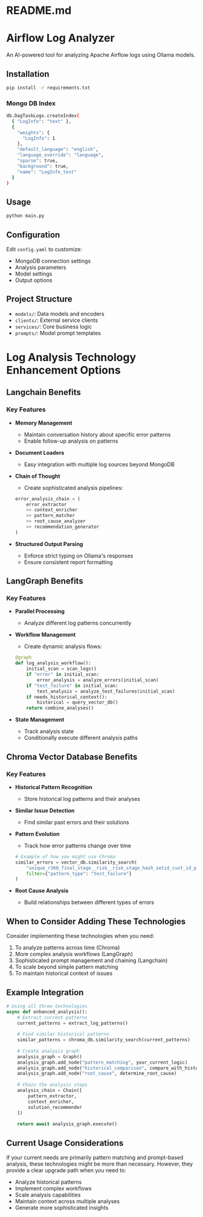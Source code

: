 # README.md
# Airflow Log Analyzer

An AI-powered tool for analyzing Apache Airflow logs using Ollama models.

## Installation

```bash
pip install -r requirements.txt
```

### Mongo DB Index 
```bash
db.DagTaskLogs.createIndex(
  { "LogInfo": "text" },
  {
    "weights": {
      "LogInfo": 1
    },
    "default_language": "english",
    "language_override": "language",
    "sparse": true,
    "background": true,
    "name": "LogInfo_text"
  }
)
```
## Usage

```bash
python main.py
```

## Configuration

Edit `config.yaml` to customize:
- MongoDB connection settings
- Analysis parameters
- Model settings
- Output options

## Project Structure

- `models/`: Data models and encoders
- `clients/`: External service clients
- `services/`: Core business logic
- `prompts/`: Model prompt templates


# Log Analysis Technology Enhancement Options

## Langchain Benefits

### Key Features
- **Memory Management**
  - Maintain conversation history about specific error patterns
  - Enable follow-up analysis on patterns
  
- **Document Loaders**
  - Easy integration with multiple log sources beyond MongoDB
  
- **Chain of Thought**
  - Create sophisticated analysis pipelines:
  ```python
  error_analysis_chain = (
      error_extractor
      >> context_enricher
      >> pattern_matcher
      >> root_cause_analyzer
      >> recommendation_generator
  )
  ```
  
- **Structured Output Parsing**
  - Enforce strict typing on Ollama's responses
  - Ensure consistent report formatting

## LangGraph Benefits

### Key Features
- **Parallel Processing**
  - Analyze different log patterns concurrently
  
- **Workflow Management**
  - Create dynamic analysis flows:
  ```python
  @graph
  def log_analysis_workflow():
      initial_scan = scan_logs()
      if "error" in initial_scan:
          error_analysis = analyze_errors(initial_scan)
      if "test_failure" in initial_scan:
          test_analysis = analyze_test_failures(initial_scan)
      if needs_historical_context():
          historical = query_vector_db()
      return combine_analyses()
  ```
  
- **State Management**
  - Track analysis state
  - Conditionally execute different analysis paths

## Chroma Vector Database Benefits

### Key Features
- **Historical Pattern Recognition**
  - Store historical log patterns and their analyses
  
- **Similar Issue Detection**
  - Find similar past errors and their solutions
  
- **Pattern Evolution**
  - Track how error patterns change over time
  ```python
  # Example of how you might use Chroma
  similar_errors = vector_db.similarity_search(
      "unique_r360_final_stage__risk__risk_stage_hash_setid_cust_id_platform_",
      filter={"pattern_type": "test_failure"}
  )
  ```
  
- **Root Cause Analysis**
  - Build relationships between different types of errors

## When to Consider Adding These Technologies

Consider implementing these technologies when you need:
1. To analyze patterns across time (Chroma)
2. More complex analysis workflows (LangGraph)
3. Sophisticated prompt management and chaining (Langchain)
4. To scale beyond simple pattern matching
5. To maintain historical context of issues

## Example Integration

```python
# Using all three technologies
async def enhanced_analysis():
    # Extract current patterns
    current_patterns = extract_log_patterns()
    
    # Find similar historical patterns
    similar_patterns = chroma_db.similarity_search(current_patterns)
    
    # Create analysis graph
    analysis_graph = Graph()
    analysis_graph.add_node("pattern_matching", your_current_logic)
    analysis_graph.add_node("historical_comparison", compare_with_history)
    analysis_graph.add_node("root_cause", determine_root_cause)
    
    # Chain the analysis steps
    analysis_chain = Chain([
        pattern_extractor,
        context_enricher,
        solution_recommender
    ])
    
    return await analysis_graph.execute()
```

## Current Usage Considerations

If your current needs are primarily pattern matching and prompt-based analysis, these technologies might be more than necessary. However, they provide a clear upgrade path when you need to:

- Analyze historical patterns
- Implement complex workflows
- Scale analysis capabilities
- Maintain context across multiple analyses
- Generate more sophisticated insights